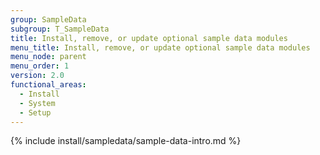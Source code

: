 ```yaml
---
group: SampleData
subgroup: T_SampleData
title: Install, remove, or update optional sample data modules
menu_title: Install, remove, or update optional sample data modules
menu_node: parent
menu_order: 1
version: 2.0
functional_areas:
  - Install
  - System
  - Setup
---
```

 

{% include install/sampledata/sample-data-intro.md %}
